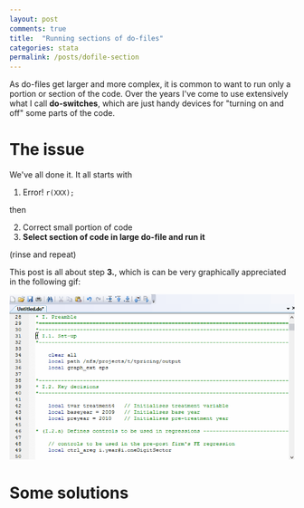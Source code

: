 ```yaml
---
layout: post
comments: true
title:  "Running sections of do-files"
categories: stata
permalink: /posts/dofile-section
---
```


As do-files get larger and more complex, it is common to want to run only a portion or section of the code. Over the years I've come to use extensively what I call **do-switches**, which are just handy devices for "turning on and off" some parts of the code.

# The issue

We've all done it. It all starts with

1. Error! `r(XXX);`

  then
  <ol start="2">
    <li>Correct small portion of code</li>
    <li><b>Select section of code in large do-file and run it</b></li>
  </ol>

(rinse and repeat)

This post is all about step **3.**, which is can be very graphically appreciated in the following gif:

![Long selection](../files/long_selection.gif)

# Some solutions
